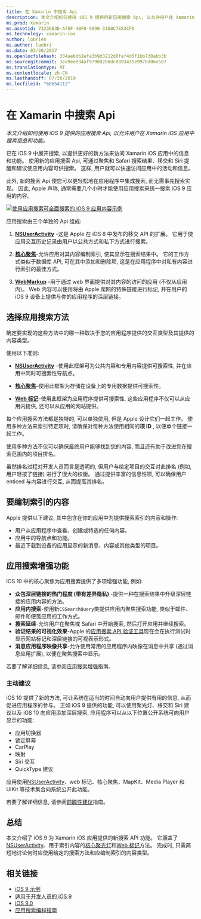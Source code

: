 ```yaml
---
title: 在 Xamarin 中搜索 Api
description: 本文介绍如何使用 iOS 9 提供的新应用搜索 Api, 以允许用户在 Xamarin iOS 应用中搜索信息和功能。
ms.prod: xamarin
ms.assetid: 7323EB3D-A78F-4BF0-9990-3160C7E83CF0
ms.technology: xamarin-ios
author: lobrien
ms.author: laobri
ms.date: 03/20/2017
ms.openlocfilehash: 334ae6db2efa3b9d3212d0faf4d5f1bb730abb3b
ms.sourcegitcommit: 3ea9ee034af9790d2b0dc0893435e997bd06e587
ms.translationtype: MT
ms.contentlocale: zh-CN
ms.lasthandoff: 07/30/2019
ms.locfileid: "68654112"
---
```

# <a name="search-apis-in-xamarinios"></a>在 Xamarin 中搜索 Api

_本文介绍如何使用 iOS 9 提供的应用搜索 Api, 以允许用户在 Xamarin iOS 应用中搜索信息和功能。_

已在 iOS 9 中展开搜索, 以提供更好的新方法来访问 Xamarin iOS 应用中的信息和功能。 使用新的应用搜索 Api, 可通过聚焦和 Safari 搜索结果、移交和 Siri 提醒和建议使应用内容可供搜索。 这样, 用户就可以快速访问应用中的活动和信息。

此外, 新的搜索 Api 使您可以更轻松地在应用程序中集成搜索, 而无需事先搜索实现。 因此, Apple 声称, 通常需要几个小时才能使用应用搜索来统一搜索 iOS 9 应用的内容。

[![](images/intro01.png "使用应用搜索可全面搜索的 iOS 9 应用内容示例")](images/intro01.png#lightbox)

应用搜索由三个单独的 Api 组成:

1. [**NSUserActivity**](nsuseractivity.md) -这是 Apple 在 iOS 8 中发布的移交 API 的扩展。 它用于使应用交互历史记录由用户以公共方式和私下方式进行搜索。

2. [**核心聚焦**](corespotlight.md)-允许应用对其内容编制索引, 使其显示在搜索结果中。 它的工作方式类似于数据库 API, 可在其中添加和删除项, 这是在应用程序中对私有内容进行索引的最佳方式。

3. [**WebMarkup**](web-markup.md) -用于通过 web 界面提供对其内容的访问的应用 (不仅从应用内)。 Web 内容可以使用将由 Apple 爬网的特殊链接进行标记, 并在用户的 iOS 9 设备上提供与你的应用程序的深层链接。

## <a name="selecting-an-app-search-approach"></a>选择应用搜索方法

确定要实现的这些方法中的哪一种取决于您的应用程序提供的交互类型及其提供的内容类型。

使用以下准则:

- [**NSUserActivity**](nsuseractivity.md) –使用此框架可为公共内容和专用内容提供可搜索性, 并在应用中同时可搜索性导航点。

- [**核心聚焦**](corespotlight.md)–使用此框架为存储在设备上的专用数据提供可搜索性。

- [**Web 标记**](web-markup.md)–使用此框架为应用程序提供可搜索性, 这些应用程序不仅可以从应用内提供, 还可以从应用的网站提供。

每个应用搜索方法都是独特的, 可以单独使用, 但是 Apple 设计它们一起工作。 使用多种方法来索引特定项时, 请确保对每种方法使用相同的**项 ID** , 以便单个链接一起工作。

使用多种方法不仅可以确保最终用户能够找到您的内容, 而且还有助于改进您在搜索范围内的项目排名。

虽然排名过程对开发人员而言是透明的, 但用户与给定项目的交互对此排名 (例如, 用户轻按了链接) 进行了很大的权衡。
通过提供丰富的信息性项, 可以确保用户 enticed 与内容进行交互, 从而提高其排名。

## <a name="what-content-to-index"></a>要编制索引的内容

Apple 提供以下建议, 其中包含在你的应用中为提供搜索索引的内容和操作:

- 用户从应用程序中查看、创建或特选的任何内容。
- 应用中的导航点和功能。
- 最近下载到设备的应用显示的新消息、内容或其他类型的项目。

## <a name="app-search-enhancements"></a>应用搜索增强功能

IOS 10 中的核心聚焦为应用搜索提供了多项增强功能, 例如:

- **众包深层链接的热门程度 (带有差异隐私)** -提供一种在搜索结果中升级深层链接的应用内容的方法。
- **应用内搜索**-使用新`CSSearchQuery`类提供应用内聚焦搜索功能, 类似于邮件、邮件和便笺应用的工作方式。
- **搜索延续**-允许用户在聚焦或 Safari 中开始搜索, 然后打开应用并继续搜索。
- **验证结果的可视化效果**-Apple 的[应用搜索 API 验证工具](https://search.developer.apple.com/appsearch-validation-tool)现在会在执行测试时显示网站标记和深层链接的可视表示形式。
- **消息应用程序映像共享**-允许使用常用的应用程序内映像在消息中共享 (通过消息应用扩展), 以便在聚焦搜索中显示。

若要了解详细信息, 请参阅[应用搜索增强](~/ios/platform/search/app-search-enhancements.md)指南。

### <a name="proactive-suggestions"></a>主动建议

iOS 10 提供了新的方法, 可让系统在适当的时间自动向用户提供有用的信息, 从而促进应用程序的参与。 正如 iOS 9 提供的功能, 可以使用聚光灯、移交和 Siri 建议以及 iOS 10 向应用添加深层搜索, 应用程序可以从以下位置公开系统可向用户显示的功能:

- 应用切换器
- 锁定屏幕
- CarPlay
- 映射
- Siri 交互
- QuickType 建议 

应用使用[NSUserActivity](xref:Foundation.NSUserActivity)、web 标记、核心聚焦、MapKit、Media Player 和 UIKit 等技术集合向系统公开此功能。

若要了解详细信息, 请参阅[前瞻性建议](~/ios/platform/search/proactive-suggestions.md)指南。

## <a name="summary"></a>总结

本文介绍了 iOS 9 为 Xamarin iOS 应用提供的新搜索 API 功能。 它涵盖了[NSUserActivity](nsuseractivity.md)、用于索引内容的[核心聚光灯](corespotlight.md)和[Web 标记](web-markup.md)方法。 完成时, 只需简短地讨论何时应使用给定的搜索方法和应编制索引的内容类型。



## <a name="related-links"></a>相关链接

- [iOS 9 示例](https://docs.microsoft.com/samples/browse/?products=xamarin&term=Xamarin.iOS+iOS9)
- [适用于开发人员的 iOS 9](https://developer.apple.com/ios/pre-release/)
- [iOS 9.0](https://developer.apple.com/library/prerelease/ios/releasenotes/General/WhatsNewIniOS/Articles/iOS9.html)
- [应用搜索编程指南](https://developer.apple.com/library/prerelease/ios/documentation/General/Conceptual/AppSearch/index.html#//apple_ref/doc/uid/TP40016308)
